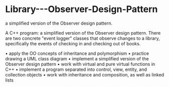 # Library---Observer-Design-Pattern
a simplified version of the Observer design pattern.

A C++ program: a simplified version of the Observer design pattern. There are two concrete "event logger" classes that observe changes to a library, specifically the events of checking in and checking out of books.

• apply the OO concepts of inheritance and polymorphism
• practice drawing a UML class diagram
• implement a simplified version of the Observer design pattern
• work with virtual and pure virtual functions in C++
• implement a program separated into control, view, entity, and collection objects
• work with inheritance and composition, as well as linked lists
